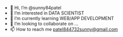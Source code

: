 - 👋 Hi, I’m @sunny84patel
- 👀 I’m interested in DATA SCIENTIST
- 🌱 I’m currently learning WEB/APP DEVELOPMENT
- 💞️ I’m looking to collaborate on ...
- 📫 How to reach me patel844732sunny@gmail.com

<!---
sunny84patel/sunny84patel is a ✨ special ✨ repository because its `README.md` (this file) appears on your GitHub profile.
You can click the Preview link to take a look at your changes.
--->
